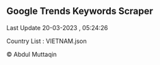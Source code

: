 

## Google Trends Keywords Scraper 
 
Last Update 20-03-2023 , 05:24:26

Country List :
VIETNAM.json



© Abdul Muttaqin 
